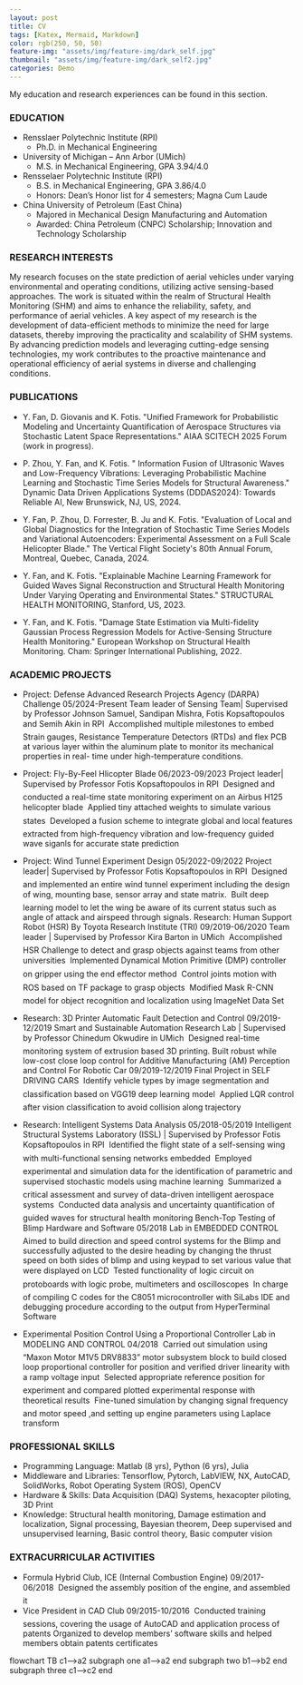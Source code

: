 ```yaml
---
layout: post
title: CV
tags: [Katex, Mermaid, Markdown]
color: rgb(250, 50, 50)
feature-img: "assets/img/feature-img/dark_self.jpg"
thumbnail: "assets/img/feature-img/dark_self2.jpg"
categories: Demo
---
```


My education and research experiences can be found in this section.

### EDUCATION

* Rensslaer Polytechnic Institute (RPI)
    * Ph.D. in Mechanical Engineering
* University of Michigan – Ann Arbor (UMich)
    * M.S. in Mechanical Engineering, GPA 3.94/4.0
* Rensselaer Polytechnic Institute (RPI)
    * B.S. in Mechanical Engineering, GPA 3.86/4.0
    * Honors: Dean’s Honor list for 4 semesters; Magna Cum Laude
* China University of Petroleum (East China)
    * Majored in Mechanical Design Manufacturing and Automation
    * Awarded: China Petroleum (CNPC) Scholarship; Innovation and Technology Scholarship

### RESEARCH INTERESTS

My research focuses on the state prediction of aerial vehicles under varying environmental and operating conditions, utilizing active sensing-based approaches. The work is situated within the realm of Structural Health Monitoring (SHM) and aims to enhance the reliability, safety, and performance of aerial vehicles. A key aspect of my research is the development of data-efficient methods to minimize the need for large datasets, thereby improving the practicality and scalability of SHM systems. By advancing prediction models and leveraging cutting-edge sensing technologies, my work contributes to the proactive maintenance and operational efficiency of aerial systems in diverse and challenging conditions.

### PUBLICATIONS

* Y. Fan, D. Giovanis and K. Fotis. "Unified Framework for Probabilistic Modeling and Uncertainty
Quantification of Aerospace Structures via Stochastic Latent Space Representations." AIAA SCITECH 2025 Forum (work in progress).

* P. Zhou, Y. Fan, and K. Fotis. " Information Fusion of Ultrasonic Waves and Low-Frequency Vibrations: Leveraging Probabilistic Machine Learning and Stochastic Time Series Models for Structural Awareness." Dynamic Data Driven Applications Systems (DDDAS2024): Towards Reliable AI, New Brunswick, NJ, US, 2024.

* Y. Fan, P. Zhou, D. Forrester, B. Ju and K. Fotis. "Evaluation of Local and Global Diagnostics for the Integration of Stochastic Time Series Models and Variational Autoencoders: Experimental Assessment on a Full Scale Helicopter Blade." The Vertical Flight Society's 80th Annual Forum, Montreal, Quebec, Canada, 2024.

* Y. Fan, and K. Fotis. "Explainable Machine Learning Framework for Guided Waves Signal Reconstruction and Structural Health Monitoring Under Varying Operating and Environmental States." STRUCTURAL HEALTH MONITORING, Stanford, US, 2023.

* Y. Fan, and K. Fotis. "Damage State Estimation via Multi-fidelity Gaussian Process Regression Models for Active-Sensing Structure Health Monitoring." European Workshop on Structural Health Monitoring. Cham: Springer International Publishing, 2022.

### ACADEMIC PROJECTS

* Project: Defense Advanced Research Projects Agency (DARPA) Challenge 05/2024-Present Team leader of Sensing Team| Supervised by Professor Johnson Samuel, Sandipan Mishra, Fotis Kopsaftopoulos and Semih Akin in RPI
 Accomplished multiple milestones to embed Strain gauges, Resistance Temperature Detectors (RTDs)
and flex PCB at various layer within the aluminum plate to monitor its mechanical properties in real- time under high-temperature conditions.

* Project: Fly-By-Feel Hlicopter Blade 06/2023-09/2023 Project leader| Supervised by Professor Fotis Kopsaftopoulos in RPI
 Designed and conducted a real-time state monitoring experiment on an Airbus H125 helicopter blade
 Applied tiny attached weights to simulate various states
 Developed a fusion scheme to integrate global and local features extracted from high-frequency vibration and low-frequency guided wave siganls for accurate state prediction

* Project: Wind Tunnel Experiment Design 05/2022-09/2022 Project leader| Supervised by Professor Fotis Kopsaftopoulos in RPI
 Designed and implemented an entire wind tunnel experiment including the design of wing, mounting
base, sensor array and state matrix.
 Built deep learning model to let the wing be aware of its current status such as angle of attack and
airspeed through signals.
Research: Human Support Robot (HSR) By Toyota Research Institute (TRI) 09/2019-06/2020 Team leader | Supervised by Professor Kira Barton in UMich
 Accomplished HSR Challenge to detect and grasp objects against teams from other universities
 Implemented Dynamical Motion Primitive (DMP) controller on gripper using the end effector method
 Control joints motion with ROS based on TF package to grasp objects
 Modified Mask R-CNN model for object recognition and localization using ImageNet Data Set

* Research: 3D Printer Automatic Fault Detection and Control 09/2019- 12/2019
Smart and Sustainable Automation Research Lab | Supervised by Professor Chinedum Okwudire in UMich  Designed real-time monitoring system of extrusion based 3D printing. Built robust while low-cost close
loop control for Additive Manufacturing (AM)
Perception and Control For Robotic Car 09/2019-12/2019 Final Project in SELF DRIVING CARS
 Identify vehicle types by image segmentation and classification based on VGG19 deep learning model
 Applied LQR control after vision classification to avoid collision along trajectory

* Research: Intelligent Systems Data Analysis 05/2018-05/2019 Intelligent Structural Systems Laboratory (ISSL) | Supervised by Professor Fotis Kopsaftopoulos in RPI
 Identified the flight state of a self-sensing wing with multi-functional sensing networks embedded
 Employed experimental and simulation data for the identification of parametric and supervised
stochastic models using machine learning
 Summarized a critical assessment and survey of data-driven intelligent aerospace systems
 Conducted data analysis and uncertainty quantification of guided waves for structural health monitoring
Bench-Top Testing of Blimp Hardware and Software 05/2018 Lab in EMBEDDED CONTROL
 Aimed to build direction and speed control systems for the Blimp and successfully adjusted to the desire
heading by changing the thrust speed on both sides of blimp and using keypad to set various value that
were displayed on LCD
 Tested functionality of logic circuit on protoboards with logic probe, multimeters and oscilloscopes
 In charge of compiling C codes for the C8051 microcontroller with SiLabs IDE and debugging
procedure according to the output from HyperTerminal Software

* Experimental Position Control Using a Proportional Controller
Lab in MODELING AND CONTROL 04/2018
 Carried out simulation using “Maxon Motor M1V5 DRV8833” motor subsystem block to build closed
loop proportional controller for position and verified driver linearity with a ramp voltage input
 Selected appropriate reference position for experiment and compared plotted experimental response
with theoretical results
 Fine-tuned simulation by changing signal frequency and motor speed ,and setting up engine parameters
using Laplace transform

### PROFESSIONAL SKILLS

* Programming Language: Matlab (8 yrs), Python (6 yrs), Julia
* Middleware and Libraries: Tensorflow, Pytorch, LabVIEW, NX, AutoCAD, SolidWorks, Robot Operating System (ROS), OpenCV
* Hardware & Skills: Data Acquisition (DAQ) Systems, hexacopter piloting, 3D Print
* Knowledge: Structural health monitoring, Damage estimation and localization, Signal processing, Bayesian theorem, Deep supervised and unsupervised learning, Basic control theory, Basic computer vision

### EXTRACURRICULAR ACTIVITIES

* Formula Hybrid Club, ICE (Internal Combustion Engine) 09/2017-06/2018  Designed the assembly position of the engine, and assembled it
* Vice President in CAD Club 09/2015-10/2016  Conducted training sessions, covering the usage of AutoCAD and application process of patents
Organized to develop members’ software skills and helped members obtain patents certificates
<!-- signal-based state estimation on Structural Healthy Monitoring (SHM). -->
<!-- More colors with less light. Click the **half-moon** most top-right button to turn the lights ON/OFF.
Here is a bit of everything, so you can check how the theme look, have fun! 👌 -->


<!-- # Headers
## Level 2
### Level 3
#### Level 4
##### Level 5
###### Level 6

# [Headers with links](http://localhost)
## [Level 2](http://localhost)
### [Level 3](http://localhost)
#### [Level 4](http://localhost)
##### [Level 5](http://localhost)
###### [Level 6](http://localhost)

## Code highlight
Mode specific code highlighting themes. [Kramdown](https://kramdown.gettalong.org/) which is responsible for the color highlighting may be more limited than your IDE.

```python
#!/usr/bin/env python
"""
Test file for syntax
"""
# TODO: Use dark mode
from sys import os

def foo(bar):
    try:
        print(bar)
    except NameError:
        print("Variable bar is not defined")


class Bar(object):
    def __init__(self):
        foo(1)
        self.octal = '\04'
        self.text = """Example \t\n"""

    def __exit__(self, *args):
        print('exit\u1111\xFF')
        pass

    @staticmethod
    def example():
        assert (1.0 and 2L) or True
        return { "example": [(1,), (r'raw', u'unicode')]}
```

## Tables

| hex | dec | oct |
| -   | -   | -   |
| 0   | 0   | 0   |
| 5   | 5   | 5   |
| A   | 10  | 12  |
| F   | 16  | 20  |
| F5  | 21  | 25  |

## KaTeX

Some KaTeX diagrams to check in dark mode:

$$
\begin{CD}
A @>a>> B \\
@VbVV @AAcA \\
C @= D
\end{CD}
$$

$$\utilde{AB}$$

## Mermaid -->

<div class="mermaid">
flowchart TB
    c1-->a2
    subgraph one
    a1-->a2
    end
    subgraph two
    b1-->b2
    end
    subgraph three
    c1-->c2
    end
</div>
